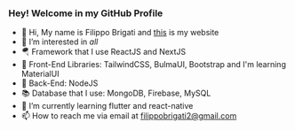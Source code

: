 ### Hey! Welcome in my GitHub Profile

- 👋 Hi, My name is Filippo Brigati and [this](https://filippobrigati.com/) is my website
- 👀 I’m interested in *all*
- 🪂 Framework that I use ReactJS and NextJS
- 🍭 Front-End Libraries: TailwindCSS, BulmaUI, Bootstrap and I'm learning MaterialUI
- 🌚 Back-End: NodeJS
- 📚 Database that I use: MongoDB, Firebase, MySQL
- 🌱 I’m currently learning flutter and react-native
- 📫 How to reach me via email at filippobrigati2@gmail.com

<!---
filippo-brigati/filippo-brigati is a ✨ special ✨ repository because its `README.md` (this file) appears on your GitHub profile.
You can click the Preview link to take a look at your changes.
--->
